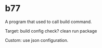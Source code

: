 # b77
A program that used to call build command.


Target: 
  build
  config
  check?
  clean
  run
  package
  
 Custom:
  use json configuration.
